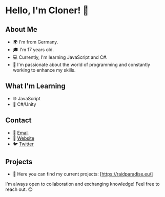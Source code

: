 # Hello, I'm Cloner! 👋

## About Me
- 🌍 I'm from Germany.
- 🎓 I'm 17 years old.
- 💻 Currently, I'm learning JavaScript and C#.
- 🚀 I'm passionate about the world of programming and constantly working to enhance my skills.

## What I'm Learning
- 🌐 JavaScript
- 🔷 C#/Unity 

## Contact
- 📧 [Email](admin@raidparadise.eu)
- 🔗 [Website](https://raidparadise.eu/)
- 🐦 [Twitter](https://twitter.com/Cloner1231)

## Projects
- 🔭 Here you can find my current projects: [https://raidparadise.eu/]

I'm always open to collaboration and exchanging knowledge! Feel free to reach out. 😊
